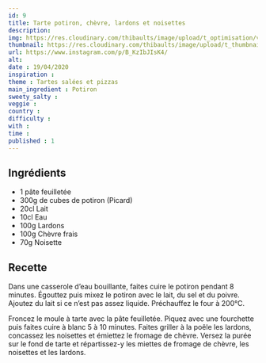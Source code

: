 ```yaml
---
id: 9
title: Tarte potiron, chèvre, lardons et noisettes
description: 
img: https://res.cloudinary.com/thibaults/image/upload/t_optimisation/v1600517818/Recipes/20200419_tarte_potiron.jpg
thumbnail: https://res.cloudinary.com/thibaults/image/upload/t_thumbnail_josie/v1600517818/Recipes/20200419_tarte_potiron.jpg
url: https://www.instagram.com/p/B_KzIbJIsK4/
alt: 
date : 19/04/2020
inspiration :
theme : Tartes salées et pizzas
main_ingredient : Potiron
sweety_salty : 
veggie : 
country :
difficulty :
with : 
time : 
published : 1
---
```


## Ingrédients
 - 1 pâte feuilletée
 - 300g de cubes de potiron (Picard)
 - 20cl Lait
 - 10cl Eau
 - 100g Lardons
 - 100g Chèvre frais
 - 70g Noisette

## Recette
Dans une casserole d’eau bouillante, faites cuire le potiron pendant 8 minutes. Égouttez puis mixez le potiron avec le lait, du sel et du poivre. Ajoutez du lait si ce n’est pas assez liquide. Préchauffez le four à 200°C.

Froncez le moule à tarte avec la pâte feuilletée. Piquez avec une fourchette puis faites cuire à blanc 5 à 10 minutes. Faites griller à la poêle les lardons, concassez les noisettes et émiettez le fromage de chèvre. Versez la purée sur le fond de tarte et répartissez-y les miettes de fromage de chèvre, les noisettes et les lardons.